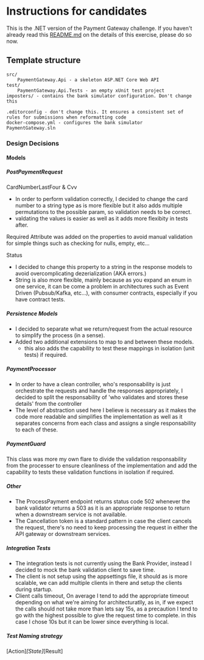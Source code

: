 # Instructions for candidates

This is the .NET version of the Payment Gateway challenge. If you haven't already read this [README.md](https://github.com/cko-recruitment/) on the details of this exercise, please do so now. 

## Template structure
```
src/
    PaymentGateway.Api - a skeleton ASP.NET Core Web API
test/
    PaymentGateway.Api.Tests - an empty xUnit test project
imposters/ - contains the bank simulator configuration. Don't change this

.editorconfig - don't change this. It ensures a consistent set of rules for submissions when reformatting code
docker-compose.yml - configures the bank simulator
PaymentGateway.sln
```

### Design Decisions

#### Models

##### PostPaymentRequest

CardNumberLastFour & Cvv
- In order to perform validation correctly, I decided to change the card number to a string type as is more flexible but it also adds multiple permutations to the possible param, so validation needs to be correct.
- valdating the values is easier as well as it adds more flexibity in tests after.

Required Attribute was added on the properties to avoid manual validation for simple things such as checking for nulls, empty, etc...

Status
 - I decided to change this property to a string in the response models to avoid overcomplicating dezerialization (AKA errors.)
 - String is also more flexible, mainly because as you expand an enum in one service, it can be come a problem in architectures such as Event Driven (Pubsub/Kafka, etc...), with consumer contracts, especially if you have contract tests. 

##### Persistence Models

- I decided to separate what we return/request from the actual resource to simplify the process (in a sense).
- Added two additional extensions to map to and between these models.
  - this also adds the capability to test these mappings in isolation (unit tests) if required.

##### PaymentProcessor

- In order to have a clean controller, who's responsability is just orchestrate the requests and handle the responses appropriately, I decided to split the responsability of 'who validates and stores these details' from the controller
- The level of abstraction used here I believe is necessary as it makes the code more readable and simplifies the implementation as well as it separates concerns from each class and assigns a single responsability to each of these.

##### PaymentGuard

This class was more my own flare to divide the validation responsability from the processer to ensure cleanliness of the implementation and add the capability to tests these validation functions in isolation if required.

##### Other

- The ProcessPayment endpoint returns status code 502 whenever the bank validator returns a 503 as it is an appropriate response to return when a downstream service is not available.
- The Cancellation token is a standard pattern in case the client cancels the request, there's no need to keep processing the request in either the API gateway or downstream services.

##### Integration Tests

- The integration tests is not currently using the Bank Provider, instead I decided to mock the bank validation client to save time.
- The client is not setup using the appsettings file, it should as is more scalable, we can add multiple clients in there and setup the clients during startup.
- Client calls timeout, On average I tend to add the appropriate timeout depending on what we're aiming for architecturatlly, as in, if we expect the calls should not take more than lets say 15s, as a precaution I tend to go with the highest possible to give the request time to complete. in this case I chose 10s but it can be lower since everything is local.

##### Test Naming strategy

[Action]_[State]_[Result]
